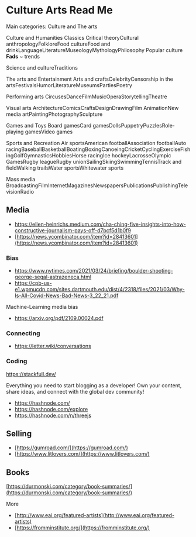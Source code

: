 # Culture Arts Read Me

Main categories: Culture and The arts

Culture and Humanities
Classics
Critical theoryCultural anthropologyFolkloreFood cultureFood and drinkLanguageLiteratureMuseologyMythologyPhilosophy
Popular culture
**Fads** ~ trends

Science and cultureTraditions

The arts and Entertainment
Arts and craftsCelebrityCensorship in the artsFestivalsHumorLiteratureMuseumsPartiesPoetry

Performing arts
CircusesDanceFilmMusicOperaStorytellingTheatre

Visual arts
ArchitectureComicsCraftsDesignDrawingFilm AnimationNew media artPaintingPhotographySculpture

Games and Toys
Board gamesCard gamesDollsPuppetryPuzzlesRole-playing gamesVideo games

Sports and Recreation
Air sportsAmerican footballAssociation footballAuto racingBaseballBasketballBoatingBoxingCanoeingCricketCyclingExerciseFishingGolfGymnasticsHobbiesHorse racingIce hockeyLacrosseOlympic GamesRugby leagueRugby unionSailingSkiingSwimmingTennisTrack and fieldWalking trailsWater sportsWhitewater sports

Mass media
BroadcastingFilmInternetMagazinesNewspapersPublicationsPublishingTelevisionRadio

## Media

* https://ellen-heinrichs.medium.com/cha-ching-five-insights-into-how-constructive-journalism-pays-off-d7bcf5d1b0f9
* [https://news.ycombinator.com/item?id=28413601](https://news.ycombinator.com/item?id=28413601)

### Bias

* https://www.nytimes.com/2021/03/24/briefing/boulder-shooting-george-segal-astrazeneca.html
* https://cpb-us-e1.wpmucdn.com/sites.dartmouth.edu/dist/4/2318/files/2021/03/Why-Is-All-Covid-News-Bad-News-3_22_21.pdf

Machine-Learning media bias

* https://arxiv.org/pdf/2109.00024.pdf

### Connecting

* https://letter.wiki/conversations

### Coding

https://stackfull.dev/

Everything you need to start blogging as a developer!
Own your content, share ideas, and
connect with the global dev community!

* https://hashnode.com/
* https://hashnode.com/explore
* https://hashnode.com/n/threejs

## Selling

* [https://gumroad.com/](https://gumroad.com/)
* [https://www.litlovers.com/](https://www.litlovers.com/)

## Books

[https://durmonski.com/category/book-summaries/](https://durmonski.com/category/book-summaries/)

More

* [http://www.eai.org/featured-artists](http://www.eai.org/featured-artists)
* [https://fromminstitute.org/](https://fromminstitute.org/)